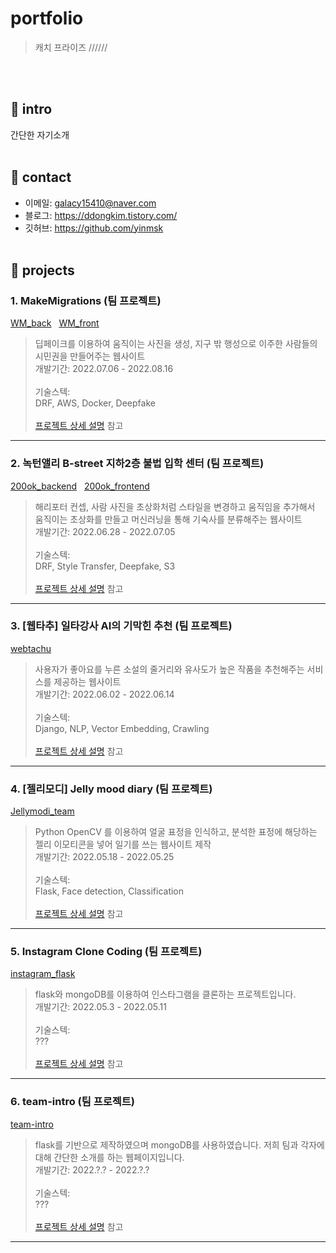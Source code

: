 # portfolio
> 캐치 프라이즈 //////
  
<br><br/>

## 🥕 intro
간단한 자기소개
<br><br/>

## 🥕 contact
* 이메일: galacy15410@naver.com
* 블로그: https://ddongkim.tistory.com/
* 깃허브: https://github.com/yinmsk
<br><br/>

## 🥕 projects
### 1. MakeMigrations (팀 프로젝트)
[WM_back](https://github.com/cmjcum/WM_back) &nbsp; [WM_front](https://github.com/cmjcum/WM_front)
> 딥페이크를 이용하여 움직이는 사진을 생성, 지구 밖 행성으로 이주한 사람들의 시민권을 만들어주는 웹사이트<br>
개발기간: 2022.07.06 - 2022.08.16
<br><br/>
기술스텍:<br>
DRF, AWS, Docker, Deepfake
<br><br/>
[프로젝트 상세 설명](https://github.com/yinmsk/WM_back) 참고
***

### 2. 녹턴앨리 B-street 지하2층 불법 입학 센터 (팀 프로젝트)
[200ok_backend](https://github.com/cmjcum/200ok_backend) &nbsp; [200ok_frontend](https://github.com/cmjcum/200ok_frontend)
> 해리포터 컨셉, 사람 사진을 초상화처럼 스타일을 변경하고 움직임을 추가해서 움직이는 초상화를 만들고 머신러닝을 통해 기숙사를 분류해주는 웹사이트<br>
개발기간: 2022.06.28 - 2022.07.05
<br><br/>
기술스텍:<br>
DRF, Style Transfer, Deepfake, S3
<br><br/>
[프로젝트 상세 설명](https://github.com/yinmsk/200ok_backend) 참고
***

### 3. [웹타추] 일타강사 AI의 기막힌 추천 (팀 프로젝트)
[webtachu](https://github.com/cmjcum/webtachu)
> 사용자가 좋아요를 누른 소설의 줄거리와 유사도가 높은 작품을 추천해주는 서비스를 제공하는 웹사이트<br>
개발기간: 2022.06.02 - 2022.06.14
<br><br/>
기술스텍:<br>
Django, NLP, Vector Embedding, Crawling
<br><br/>
[프로젝트 상세 설명](https://github.com/yinmsk/webtachu) 참고
***

### 4. [젤리모디] Jelly mood diary (팀 프로젝트)
[Jellymodi_team](https://github.com/cmjcum/Jellymodi_team)
> Python OpenCV 를 이용하여 얼굴 표정을 인식하고, 분석한 표정에 해당하는 젤리 이모티콘을 넣어 일기를 쓰는 웹사이트 제작<br>
개발기간: 2022.05.18 - 2022.05.25
<br><br/>
기술스텍:<br>
Flask, Face detection, Classification
<br><br/>
[프로젝트 상세 설명](https://github.com/yinmsk/Jellymodi_team) 참고
***

### 5. Instagram Clone Coding (팀 프로젝트)
[instagram_flask](https://github.com/cmjcum/instagram_flask)
> flask와 mongoDB를 이용하여 인스타그램을 클론하는 프로젝트입니다.<br>
개발기간: 2022.05.3 - 2022.05.11
<br><br/>
기술스텍:<br>
???
<br><br/>
[프로젝트 상세 설명](https://github.com/yinmsk/instagram_flask) 참고
***

### 6. team-intro (팀 프로젝트)
[team-intro](https://github.com/cmjcum/team-intro)
> flask를 기반으로 제작하였으며 mongoDB를 사용하였습니다. 저희 팀과 각자에 대해 간단한 소개를 하는 웹페이지입니다.<br>
개발기간: 2022.?.? - 2022.?.?
<br><br/>
기술스텍:<br>
???
<br><br/>
[프로젝트 상세 설명](https://github.com/yinmsk/team-intro) 참고
***
